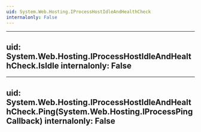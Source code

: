 ```yaml
---
uid: System.Web.Hosting.IProcessHostIdleAndHealthCheck
internalonly: False
---
```


---
uid: System.Web.Hosting.IProcessHostIdleAndHealthCheck.IsIdle
internalonly: False
---

---
uid: System.Web.Hosting.IProcessHostIdleAndHealthCheck.Ping(System.Web.Hosting.IProcessPingCallback)
internalonly: False
---
